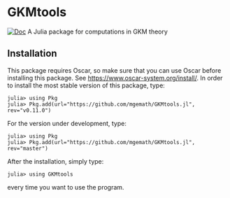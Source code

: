 # GKMtools
[![Doc](https://img.shields.io/badge/docs-stable-blue.svg)](https://mgemath.github.io/GKMtools.jl/dev/)
A Julia package for computations in GKM theory

## Installation
This package requires Oscar, so make sure that you can use Oscar before installing this package. See https://www.oscar-system.org/install/.
In order to install the most stable version of this package, type:
```julia-repl
julia> using Pkg
julia> Pkg.add(url="https://github.com/mgemath/GKMtools.jl", rev="v0.11.0")
```
For the version under development, type:
```julia-repl
julia> using Pkg
julia> Pkg.add(url="https://github.com/mgemath/GKMtools.jl", rev="master")
```
After the installation, simply type:
```julia-repl
julia> using GKMtools
```
every time you want to use the program.